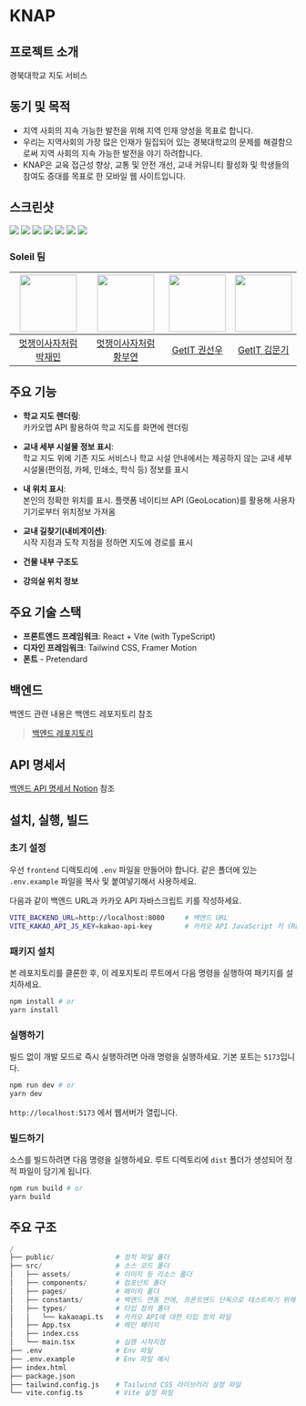 # KNAP

## 프로젝트 소개

경북대학교 지도 서비스

## 동기 및 목적

- 지역 사회의 지속 가능한 발전을 위해 지역 인재 양성을 목표로 합니다.
- 우리는 지역사회의 가장 많은 인재가 밀집되어 있는 경북대학교의 문제를 해결함으로써 지역 사회의 지속 가능한 발전을 야기 하려합니다.
- KNAP은 교육 접근성 향상, 교통 및 안전 개선, 교내 커뮤니티 활성화 및 학생들의 참여도 증대를 목표로 한 모바일 웹 사이트입니다.

## 스크린샷

![](./screenshots/1.png)
![](./screenshots/2.png)
![](./screenshots/3.png)
![](./screenshots/4.png)
![](./screenshots/5.png)
![](./screenshots/6.png)
![](./screenshots/7.png)

### Soleil 팀

| [<img src="https://avatars.githubusercontent.com/u/56078563?v=4" width="100px">](https://github.com/jamie2779) | [<img src="https://avatars.githubusercontent.com/u/54466872?v=4" width="100px">](https://github.com/ArpaAP) |[<img src="https://avatars.githubusercontent.com/u/81242448?v=4" width="100px">](https://github.com/ahapwhs0414) | [<img src="https://avatars.githubusercontent.com/u/139311232?v=4" width="100px">](https://github.com/moongi05) |
| :------: | :------: | :------: |:------:|
|[멋쟁이사자처럼 박재민](https://github.com/jamie2779)|[멋쟁이사자처럼 황부연](https://github.com/ArpaAP)|[GetIT 권선우](https://github.com/ahapwhs0414)|[GetIT 김문기](https://github.com/moongi05)|


## 주요 기능

- **학교 지도 렌더링**:  
  카카오맵 API 활용하여 학교 지도를 화면에 렌더링

- **교내 세부 시설물 정보 표시**:  
  학교 지도 위에 기존 지도 서비스나 학교 시설 안내에서는 제공하지 않는 교내 세부 시설물(편의점, 카페, 인쇄소, 학식 등) 정보를 표시

- **내 위치 표시**:  
  본인의 정확한 위치를 표시. 플랫폼 네이티브 API (GeoLocation)를 활용해 사용자 기기로부터 위치정보 가져옴

- **교내 길찾기(내비게이션)**:  
  시작 지점과 도착 지점을 정하면 지도에 경로를 표시
- **건물 내부 구조도**
- **강의실 위치 정보**

## 주요 기술 스택

- **프론트엔드 프레임워크**: React + Vite (with TypeScript)
- **디자인 프레임워크**: Tailwind CSS, Framer Motion
- **폰트** - Pretendard

## 백엔드

백엔드 관련 내용은 백엔드 레포지토리 참조
> [백엔드 레포지토리](https://github.com/jamie2779/glowthon-backend)

## API 명세서
[백엔드 API 명세서 Notion](https://jamie2779.notion.site/7b13a03d5cdc4f9f8e068e59ebeb7c28?pvs=4) 참조

## 설치, 실행, 빌드

### 초기 설정

우선 `frontend` 디렉토리에 `.env` 파일을 만들어야 합니다. 같은 폴더에 있는 `.env.example` 파일을 복사 및 붙여넣기해서 사용하세요.

다음과 같이 백엔드 URL과 카카오 API 자바스크립트 키를 작성하세요.

```sh
VITE_BACKEND_URL=http://localhost:8080     # 백엔드 URL
VITE_KAKAO_API_JS_KEY=kakao-api-key        # 카카오 API JavaScript 키 (REST 키 아님!)
```

### 패키지 설치

본 레포지토리를 클론한 후, 이 레포지토리 루트에서 다음 명령을 실행하여 패키지를 설치하세요.

```bash
npm install # or
yarn install
```

### 실행하기

빌드 없이 개발 모드로 즉시 실행하려면 아래 명령을 실행하세요. 기본 포트는 `5173`입니다.

```bash
npm run dev # or
yarn dev
```

`http://localhost:5173` 에서 웹서버가 열립니다.

### 빌드하기

소스를 빌드하려면 다음 명령을 실행하세요. 루트 디렉토리에 `dist` 폴더가 생성되어 정적 파일이 담기게 됩니다.

```bash
npm run build # or
yarn build
```

## 주요 구조

```python
/
├── public/               # 정적 파일 폴더
├── src/                  # 소스 코드 폴더
│   ├── assets/           # 이미지 등 리소스 폴더
│   ├── components/       # 컴포넌트 폴더
│   ├── pages/            # 페이지 폴더
│   ├── constants/        # 백엔드 연동 전에, 프론트엔드 단독으로 테스트하기 위해 만든 샘플 데이터룰 담는 곳
│   ├── types/            # 타입 정의 폴더
│   │   └── kakaoapi.ts   # 카카오 API에 대한 타입 정의 파일
│   ├── App.tsx           # 메인 페이지
│   ├── index.css
│   └── main.tsx          # 실행 시작지점
├── .env                  # Env 파일
├── .env.example          # Env 파일 예시
├── index.html
├── package.json
├── tailwind.config.js    # Tailwind CSS 라이브러리 설정 파일
└── vite.config.ts        # Vite 설정 파일
```
